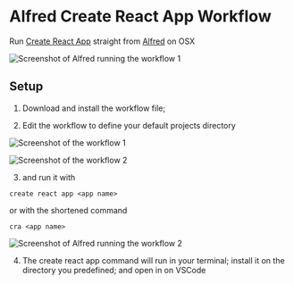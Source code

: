 # Alfred Create React App Workflow
Run [Create React App](https://create-react-app.dev/) straight from [Alfred](https://www.alfredapp.com/) on OSX

![Screenshot of Alfred running the workflow 1](https://p97.f4.n0.cdn.getcloudapp.com/items/Qwu0477A/Screen%20Shot%202020-08-25%20at%2012.47.22%20PM.png?source=viewer&v=f0e7ed5827668d602e7f0e1307a9f5b8)

## Setup

1) Download and install the workflow file;

2) Edit the workflow to define your default projects directory

![Screenshot of the workflow 1](https://p97.f4.n0.cdn.getcloudapp.com/items/X6uN8DjD/Screen%20Shot%202020-08-25%20at%2012.21.36%20PM.png?source=viewer&v=7917941742eb728644c7637304d558bb)

![Screenshot of the workflow 2](https://p97.f4.n0.cdn.getcloudapp.com/items/L1uJWgo2/Screen%20Shot%202020-08-25%20at%2012.20.44%20PM.png?source=viewer&v=a98d75e1c114b1373aa0dd6508bc8845)


3) and run it with
```
create react app <app name>
```
or with the shortened command 
```
cra <app name>
```

![Screenshot of Alfred running the workflow 2](https://p97.f4.n0.cdn.getcloudapp.com/items/eDuBlxvR/Screen%20Shot%202020-08-25%20at%2012.41.52%20PM.png?source=viewer&v=02730396dd1f3026f96e0da311031ab8)

4) The create react app command will run in your terminal; install it on the directory you predefined; and open in on VSCode
